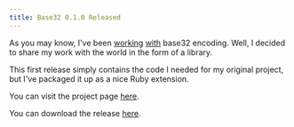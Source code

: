 ```yaml
---
title: Base32 0.1.0 Released
---
```

As you may know, I've been [working][1] [with][2] base32 encoding. Well, I
decided to share my work with the world in the form of a library.

This first release simply contains the code I needed for my original project,
but I've packaged it up as a nice Ruby extension.

You can visit the project page [here][3].

You can download the release [here][4].

   [1]: /2007/06/05/base32-encoded-freedom.html

   [2]: /2007/06/07/for-those-about-to-base32.html

   [3]: http://rubyforge.org/projects/base32

   [4]: http://rubyforge.org/frs/?group_id=3938&release_id=12666

